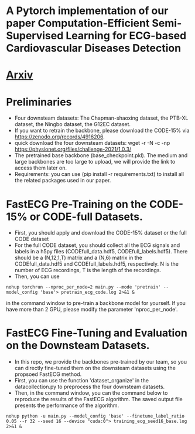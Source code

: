 # A Pytorch implementation of our paper Computation-Efficient Semi-Supervised Learning for ECG-based Cardiovascular Diseases Detection
# [Arxiv](https://arxiv.org/pdf/2406.14377)
# Preliminaries
* Four downsteam datasets: The Chapman-shaoxing dataset, the PTB-XL dataset, the Ningbo dataset, the G12EC dataset.
* If you want to retrain the backbone, please download the CODE-15% via https://zenodo.org/records/4916206.
* quick download the four downsteam datasets: wget -r -N -c -np https://physionet.org/files/challenge-2021/1.0.3/
* The pretrained base backbone (base_checkpoint.pkl). The medium and large backbones are too large to upload, we will provide the link to access them later on.
* Requirements: you can use (pip install -r requirements.txt) to install all the related packages used in our paper.
# FastECG Pre-Training on the CODE-15% or CODE-full Datasets.
* First, you should apply and download the CODE-15% dataset or the full CODE dataset
* For the full CODE dataset, you should collect all the ECG signals and labels in a h5py files (CODEfull_data.hdf5, CODEfull_labels.hdf5). There should be a (N,12,1,T) matrix and a (N,6) matrix in the CODEfull_data.hdf5 and CODEfull_labels.hdf5, respectively. N is the number of ECG recordings, T is the length of the recordings.
* Then, you can use
```
nohup torchrun --nproc_per_node=2 main.py --mode 'pretrain' --model_config 'base'> pretrain_ecg_code.log 2>&1 &
```
in the command window to pre-train a backbone model for yourself. If you have more than 2 GPU, please modify the parameter 'nproc_per_node'.
# FastECG Fine-Tuning and Evaluation on the Downsteam Datasets.
* In this repo, we provide the backbones pre-trained by our team, so you can directly fine-tuned them on the downsteam datasets using the propsoed FastECG method.
* First, you can use the function 'dataset_organize' in the datacollection.py to preprocess the four downsteam datasets.
* Then, in the command window, you can the command below to reproduce the results of the FastECG algorithm. The saved output file presents the performance of the algorithm.
```
nohup python -u main.py --model_config 'base' --finetune_label_ratio 0.05 --r 32 --seed 16 --device "cuda:0"> training_ecg_seed16_base.log 2>&1 &
```

